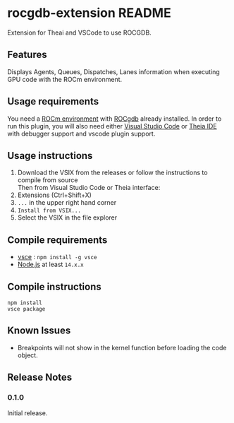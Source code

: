 # rocgdb-extension README

Extension for Theai and VSCode to use ROCGDB.

## Features

Displays Agents, Queues, Dispatches, Lanes information when executing GPU code with the ROCm environment.

## Usage requirements

You need a [ROCm environment](https://github.com/RadeonOpenCompute/ROCm) with [ROCgdb](https://github.com/ROCm-Developer-Tools/ROCgdb) already installed.
In order to run this plugin, you will also need either [Visual Studio Code](https://github.com/Microsoft/vscode) or [Theia IDE](https://github.com/eclipse-theia/theia) with debugger support and vscode plugin support.

## Usage instructions

1. Download the VSIX from the releases or follow the instructions to compile from source <br />
Then from Visual Studio Code or Theia interface:
2. Extensions (Ctrl+Shift+X)
3. `...` in the upper right hand corner
4. `Install from VSIX...`
5. Select the VSIX in the file explorer

## Compile requirements

- [vsce](https://github.com/microsoft/vscode-vsce) : `npm install -g vsce`
- [Node.js](https://nodejs.org/en/) at least `14.x.x`

## Compile instructions

```
npm install
vsce package
```

## Known Issues

- Breakpoints will not show in the kernel function before loading the code object.

## Release Notes

### 0.1.0

Initial release.
